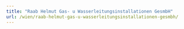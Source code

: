 ```yaml
---
title: "Raab Helmut Gas- u Wasserleitungsinstallationen GesmbH"
url: /wien/raab-helmut-gas-u-wasserleitungsinstallationen-gesmbh/
---
```

